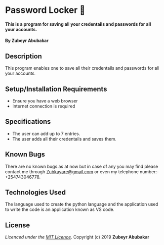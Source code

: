 # Password Locker 🔐

#### This is a program for saving all your credentails and passwords for all your accounts.

#### By **Zubeyr Abubakar**

## Description
This program enables one to save all their credentails and passwords for all your accounts.
## Setup/Installation Requirements
* Ensure you have a web browser
* Internet connection is required

## Specifications
* The user can add up to 7 entries.
* The user adds all their credentails and saves them.


## Known Bugs
There are no known bugs as at now but in case of any you may find please contact me through Zubkayare@gmail.com or even my telephone number:- +254743046778.
## Technologies Used
The language used to create the python language and the application used to write the code is an application known as VS code.

## License
*Licenced under the [MIT Licence](Licence).*
Copyright (c) 2019 **Zubeyr Abubakar**
